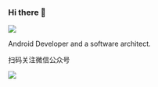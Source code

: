 ### Hi there 👋
<img align="center" src="https://github-readme-stats-one-bice.vercel.app/api?username=PoseidonMRT&show_icons=true&include_all_commits=true&count_private=true&role=OWNER,ORGANIZATION_MEMBER,COLLABORATOR" />

Android Developer and a software architect.

扫码关注微信公众号

<img align="center" src="https://gitee.com/tuozhaobing/image/raw/master/qrcode_for_gh_1f87b8c00ede_344.jpg" />

<!--
**PoseidonMRT/PoseidonMRT** is a ✨ _special_ ✨ repository because its `README.md` (this file) appears on your GitHub profile.

Here are some ideas to get you started:

- 🔭 I’m currently working on ...
- 🌱 I’m currently learning ...
- 👯 I’m looking to collaborate on ...
- 🤔 I’m looking for help with ...
- 💬 Ask me about ...
- 📫 How to reach me: ...
- 😄 Pronouns: ...
- ⚡ Fun fact: ...
-->
